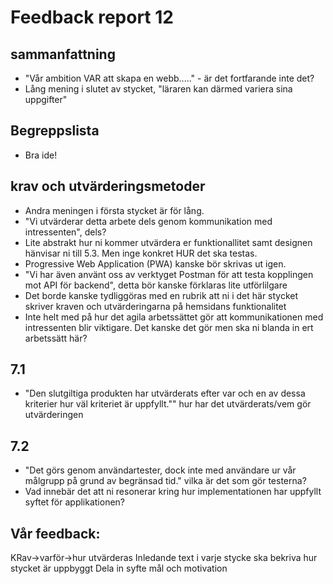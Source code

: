 # Feedback report 12

## sammanfattning
- "Vår ambition VAR att skapa en webb....." - är det fortfarande inte det?
- Lång mening i slutet av stycket, "läraren kan därmed variera sina uppgifter"

## Begreppslista
- Bra ide!

## krav och utvärderingsmetoder
- Andra meningen i första stycket är för lång.
- "Vi utvärderar detta arbete dels genom kommunikation med intressenten", dels?
- Lite abstrakt hur ni kommer utvärdera er funktionallitet samt designen hänvisar ni till 5.3. Men inge konkret HUR det ska testas.
- Progressive Web Application (PWA) kanske bör skrivas ut igen.
- "Vi har även använt oss av verktyget Postman för att testa kopplingen
mot API för backend", detta bör kanske förklaras lite utförlilgare
- Det borde kanske tydliggöras med en rubrik att ni i det här stycket skriver kraven och utvärderingarna på hemsidans funktionalitet
- Inte helt med på hur det agila arbetssättet gör att kommunikationen med intressenten blir viktigare. Det kanske det gör men ska ni blanda in ert arbetssätt här?

## 7.1
 - "Den slutgiltiga produkten har utvärderats efter var och en av dessa kriterier hur väl kriteriet
är uppfyllt."" hur har det utvärderats/vem gör utvärderingen

## 7.2
- "Det görs genom användartester, dock inte med användare ur vår målgrupp på grund av begränsad
tid." vilka är det som gör testerna?
- Vad innebär det att ni resonerar kring hur implementationen har uppfyllt syftet för applikationen?

## Vår feedback:
KRav->varför->hur utvärderas
Inledande text i varje stycke ska bekriva hur stycket är uppbyggt
Dela in syfte mål och motivation
